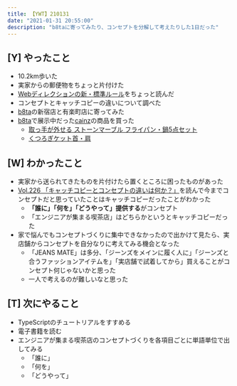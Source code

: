 ```yaml
---
title: 【YWT】210131
date: "2021-01-31 20:55:00"
description: "b8taに寄ってみたり、コンセプトを分解して考えたりした1日だった"
---
```


## [Y] やったこと

- 10.2km歩いた
- 実家からの郵便物をちょっと片付けた
- [Webディレクションの新・標準ルール](https://github.com/LeeDDHH/book-output/blob/main/Web%E3%83%87%E3%82%A3%E3%83%AC%E3%82%AF%E3%82%B7%E3%83%A7%E3%83%B3%E3%81%AE%E6%96%B0%E3%83%BB%E6%A8%99%E6%BA%96%E3%83%AB%E3%83%BC%E3%83%AB_%E7%8F%BE%E5%A0%B4%E3%81%AE%E5%8A%B9%E7%8E%87%E3%82%92%E3%82%A2%E3%83%83%E3%83%97%E3%81%99%E3%82%8B%E6%9C%80%E6%96%B0%E3%83%AF%E3%83%BC%E3%82%AF%E3%83%95%E3%83%AD%E3%83%BC%E3%81%A8%E3%83%9E%E3%83%8D%E3%82%B8%E3%83%A1%E3%83%B3%E3%83%88/list.md)をちょっと読んだ
- コンセプトとキャッチコピーの違いについて調べた
- [b8ta](https://b8ta.jp/)の新宿店と有楽町店に寄ってみた
- [b8ta](https://b8ta.jp/)で展示中だった[cainz](https://www.cainz.com/jp/index.html)の商品を買った
  - [取っ手が外せる ストーンマーブル フライパン・鍋5点セット](https://www.cainz.com/jp/b8ta/4549509547853.html)
  - [くつろぎケット首・肩](https://www.cainz.com/jp/b8ta/4549509701484.html)

## [W] わかったこと

- 実家から送られてきたものを片付けたら置くところに困ったものがあった
- [Vol.226 「キャッチコピーとコンセプトの違いは何か？」](https://scandpartners.jp/blog/post-3293)を読んで今までコンセプトだと思っていたことはキャッチコピーだったことがわかった
  - **「誰に」「何を」「どうやって」提供する**がコンセプト
  - 「エンジニアが集まる喫茶店」はどちらかというとキャッチコピーだった
- 家で悩んでもコンセプトづくりに集中できなかったので出かけて見たら、実店舗からコンセプトを自分なりに考えてみる機会となった
  - 「JEANS MATE」は多分、「ジーンズをメインに履く人に」「ジーンズと合うファッションアイテムを」「実店舗で試着してから」買えることがコンセプト何じゃないかと思った
  - 一人で考えるのが難しいなと思った

## [T] 次にやること

- TypeScriptのチュートリアルをすすめる
- 電子書籍を読む
- エンジニアが集まる喫茶店のコンセプトづくりを各項目ごとに単語単位で出してみる
  - 「誰に」
  - 「何を」
  - 「どうやって」
